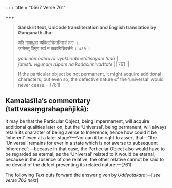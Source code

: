 +++
title = "0567 Verse 761"

+++
> **Sanskrit text, Unicode transliteration and English translation by Ganganath Jha:** 
>
> यदि नामाध्रुवा व्यक्तिर्लभेतातिशयं तदा ।  
> जातेस्तु विगुणं रूपं न कदाचिन्निवर्त्तते ॥ ७६१ ॥ 
>
> *yadi nāmādhruvā vyaktirlabhetātiśayaṃ tadā* \|  
> *jātestu viguṇaṃ rūpaṃ na kadācinnivarttate* \|\| 761 \|\| 
>
> If the particular object be not permanent, it might acquire additional characters; but even so, the defective nature of the ‘universal’ would never cease.—(761)



## Kamalaśīla’s commentary (tattvasaṃgrahapañjikā):

It may be that the Particular Object, being impermanent, will acquire additional qualities later on; but the ‘Universal’, being permanent, will always retain its character of being averse to Inherence; hence how could it be ‘inherent’ even at a later stage?—Nor can it be right to assert that—“the ‘Universal’ remains for ever in a state which is not averse to subsequent Inherence”;—because in that case, the Particular Object also would have to be regarded as eternal; as the ‘Universal’ related to it would be eternal; because in the absence of one relative, the other relative cannot be said to be devoid of the defect preventing its related nature.—(761)

The following *Text* puts forward the answer given by *Uddyotakara*:—[*see verse 762 next*]


